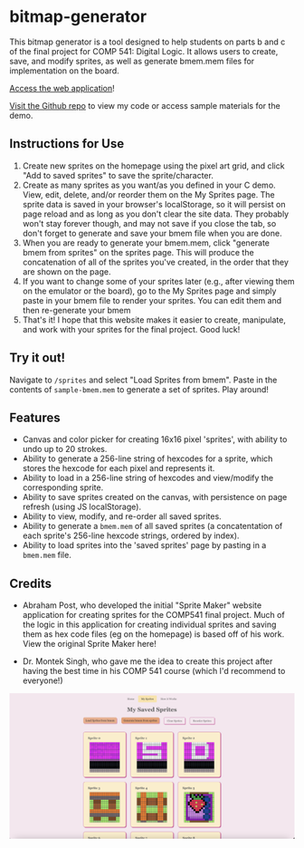 # bitmap-generator

This bitmap generator is a tool designed to help students on parts b and c of the final project for COMP 541: Digital Logic. It allows users to create, save, and modify sprites, as well as generate bmem.mem files for implementation on the board.

[Access the web application](https://bitmapgenerator.vercel.app/)!

[Visit the Github repo](https://github.com/aviomg/bitmap-generator) to view my code or access sample materials for the demo.


## Instructions for Use
1. Create new sprites on the homepage using the pixel art grid, and click "Add to saved sprites" to save the sprite/character.
2. Create as many sprites as you want/as you defined in your C demo. View, edit, delete, and/or reorder them on the My Sprites page. The sprite data is saved in your browser's localStorage, so it will persist on page reload and as long as you don't clear the site data. They probably won't stay forever though, and may not save if you close the tab, so don't forget to generate and save your bmem file when you are done.
3. When you are ready to generate your bmem.mem, click "generate bmem from sprites" on the sprites page. This will produce the concatenation of all of the sprites you've created, in the order that they are shown on the page.
4. If you want to change some of your sprites later (e.g., after viewing them on the emulator or the board), go to the My Sprites page and simply paste in your bmem file to render your sprites. You can edit them and then re-generate your bmem
5. That's it! I hope that this website makes it easier to create, manipulate, and work with your sprites for the final project. Good luck!

## Try it out!
Navigate to ```/sprites``` and select "Load Sprites from bmem". Paste in the contents of ```sample-bmem.mem``` to generate a set of sprites. Play around!

## Features
- Canvas and color picker for creating 16x16 pixel 'sprites', with ability to undo up to 20 strokes.
- Ability to generate a 256-line string of hexcodes for a sprite, which stores the hexcode for each pixel and represents it.
- Ability to load in a 256-line string of hexcodes and view/modify the corresponding sprite.
- Ability to save sprites created on the canvas, with persistence on page refresh (using JS localStorage).
- Ability to view, modify, and re-order all saved sprites.
- Ability to generate a ```bmem.mem``` of all saved sprites (a concatentation of each sprite's 256-line hexcode strings, ordered by index).
- Ability to load sprites into the 'saved sprites' page by pasting in a ```bmem.mem``` file.


## Credits
- Abraham Post, who developed the initial "Sprite Maker" website application for creating sprites for the COMP541 final project. Much of the logic in this application for creating individual sprites and saving them as hex code files (eg on the homepage) is based off of his work. View the original Sprite Maker here!

- Dr. Montek Singh, who gave me the idea to create this project after having the best time in his COMP 541 course (which I'd recommend to everyone!)

![Website Preview](site-preview.png)
